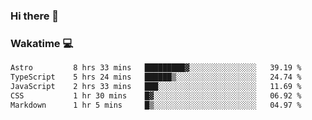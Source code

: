 ### Hi there 👋

<!--
**kikyou14/kikyou14** is a ✨ _special_ ✨ repository because its `README.md` (this file) appears on your GitHub profile.

Here are some ideas to get you started:

- 🔭 I’m currently working on ...
- 🌱 I’m currently learning ...
- 👯 I’m looking to collaborate on ...
- 🤔 I’m looking for help with ...
- 💬 Ask me about ...
- 📫 How to reach me: ...
- 😄 Pronouns: ...
- ⚡ Fun fact: ...
-->

### Wakatime 💻

<!--START_SECTION:waka-->

```txt
Astro         8 hrs 33 mins   █████████▓░░░░░░░░░░░░░░░   39.19 %
TypeScript    5 hrs 24 mins   ██████▒░░░░░░░░░░░░░░░░░░   24.74 %
JavaScript    2 hrs 33 mins   ███░░░░░░░░░░░░░░░░░░░░░░   11.69 %
CSS           1 hr 30 mins    █▓░░░░░░░░░░░░░░░░░░░░░░░   06.92 %
Markdown      1 hr 5 mins     █▒░░░░░░░░░░░░░░░░░░░░░░░   04.97 %
```

<!--END_SECTION:waka-->